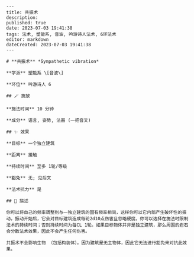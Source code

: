 
    ---
    title: 共振术
    description: 
    published: true
    date: 2023-07-03 19:41:38
    tags: 法术, 塑能系, 音波, 吟游诗人法术, 6环法术
    editor: markdown
    dateCreated: 2023-07-03 19:41:38
    ---

    # **共振术** *Sympathetic vibration*

    **学派** 塑能系 \[音波\] 

    **环位** 吟游诗人 6

    ## 🪄 施放

    **施法时间** 10 分钟

    **成分** 语言, 姿势, 法器 (一把音叉)

    ## ✨ 效果 

    **目标** 一个独立建筑 

    **距离** 接触  

    **持续时间** 至多 1轮/等级 

    **豁免** 无; 见后文

    **法术抗力** 是

    ## 📖 描述

    你可以将自己的频率调整到与一独立建筑的固有频率相同，这样你可以它内部产生破坏性的振动。振动开始后，它会对目标建筑造成每轮2d10点伤害且忽略硬度。你可以选择在施法时限制法术的持续时间；否则持续时间为每CL 1轮。如果目标物体并非是独立建筑，那么周围的岩石会分散法术效果，因此不会产生任何伤害。

    共振术不会影响生物 （包括构装体）。因为建筑是无主物体，因此它无法进行豁免来对抗此效果。
    